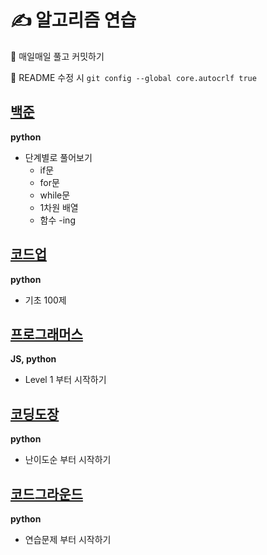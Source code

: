 # ✍ 알고리즘 연습

📌 매일매일 풀고 커밋하기

📌 README 수정 시 `git config --global core.autocrlf true`

## [백준](https://www.acmicpc.net/)

**python**

- 단계별로 풀어보기
  - if문
  - for문
  - while문
  - 1차원 배열
  - 함수 -ing

## [코드업](https://codeup.kr/problemsetsol.php?psid=23)

**python**

- 기초 100제

## [프로그래머스](https://programmers.co.kr/learn/challenges?tab=all_challenges)

**JS, python**

- Level 1 부터 시작하기

## [코딩도장](https://codingdojang.com/list/1?sort=level&sort_order=fw)

**python**

- 난이도순 부터 시작하기

## [코드그라운드](https://www.codeground.org/practice)

**python**

- 연습문제 부터 시작하기
